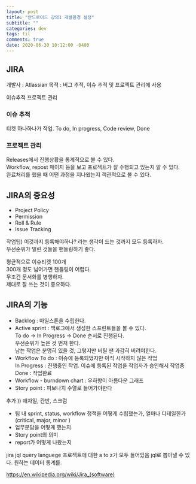 ```yaml
---
layout: post
title: "안드로이드 강의1 개발환경 설정"
subtitle: ""
categories: dev
tags: til
comments: true
date: 2020-06-30 10:12:00 -0400
---
```


## JIRA
개발사 : Atlassian 
목적 : 버그 추적, 이슈 추적 및 프로젝트 관리에 사용

이슈추적
프로젝트 관리


### 이슈 추적
티켓 하나하나가 작업.
To do, In progress, Code review, Done  

### 프로젝트 관리
Releases에서 진행상황을 통계적으로 볼 수 있다.  
Workflow, repost 페이지 등을 보고 프로젝트가 잘 수행되고 있는지 알 수 있다.  
완료처리를 했을 때 어떤 과정을 지나왔는지 객관적으로 볼 수 있다.  


## JIRA의 중요성
- Project Policy 
- Permission
- Roll & Rule 
- Issue Tracking

작업팁)
이것까지 등록해야하나? 라는 생각이 드는 것까지 모두 등록하자.  
우선순위가 밀린 것들을 핸들링하기 좋다.  

평균적으로 이슈티켓 100개  
300개 정도 넘어가면 핸들링이 어렵다.  
무조건 문서화를 병행하자.  
제대로 잘 쓰는 것이 중요하다.  


## JIRA의 기능  
- Backlog : 마일스톤을 수립한다. 
- Active sprint : 백로그에서 생성한 스프린트들을 볼 수 있다.  
  To do -> In Progress -> Done 순서로 진행된다.  
  우선순위가 높은 것 먼저 한다.  
  남는 작업은 분명히 있을 것, 그렇지만 버릴 땐 과감히 버려야한다.  
- Workflow 
  To do : 이슈에 등록되었지만 아직 시작하지 않은 작업  
  In Progress : 진행중인 작업. 이슈에 등록된 작업을 작업자가 승인해서 작업중  
  Done : 작업완료  
- Workflow - burndown chart : 우하향이 아름다운 그래프  
- Story point : 피보나치 수열로 들어가야한다

추가 )) 애자일, 칸반, 스크럼

- 팀 내 sprint, status, workflow 정책을 어떻게 수립했는가, 얼마나 디테일한가  (critical, major, minor )
- 업무분담을 어떻게 했는지
- Story point의 의미
- report가 어떻게 나왔는지  

jira jql query languege 프로젝트에 대한 a to z가 모두 들어있음 jql로 뽑아낼 수 있다. 원하는 데이터 통계를. 

https://en.wikipedia.org/wiki/Jira_(software)